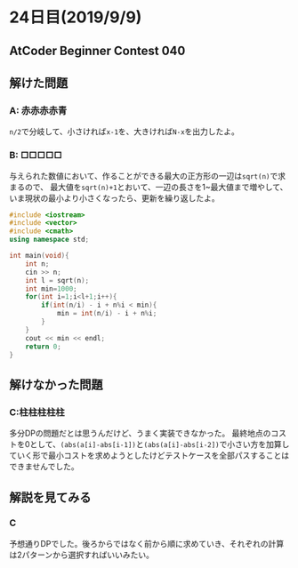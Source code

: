 # 24日目(2019/9/9)
## AtCoder Beginner Contest 040
<!-- 何かあればここに書く -->
## 解けた問題
### A: 	赤赤赤赤青
<!-- 解説・感想 -->
`n/2`で分岐して、小さければ`x-1`を、大きければ`N-x`を出力したよ。
### B: 	□□□□□
与えられた数値において、作ることができる最大の正方形の一辺は`sqrt(n)`で求まるので、
最大値を`sqrt(n)+1`とおいて、一辺の長さを1~最大値まで増やして、いま現状の最小より小さくなったら、更新を繰り返したよ。

```cpp
#include <iostream>
#include <vector>
#include <cmath>
using namespace std;

int main(void){
    int n;
    cin >> n;
    int l = sqrt(n);
    int min=1000;
    for(int i=1;i<l+1;i++){
        if(int(n/i) - i + n%i < min){
            min = int(n/i) - i + n%i;
        }
    }
    cout << min << endl;
    return 0;
}
```


## 解けなかった問題
### C:柱柱柱柱柱
多分DPの問題だとは思うんだけど、うまく実装できなかった。
最終地点のコストを0として、`(abs(a[i]-abs[i-1])`と`(abs(a[i]-abs[i-2])`で小さい方を加算していく形で最小コストを求めようとしたけどテストケースを全部パスすることはできませんでした。

## 解説を見てみる
### C
予想通りDPでした。後ろからではなく前から順に求めていき、それぞれの計算は2パターンから選択すればいいみたい。
